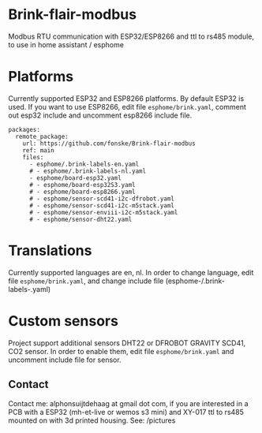 # Brink-flair-modbus
Modbus RTU communication with ESP32/ESP8266 and ttl to rs485 module, to use in home assistant / esphome

# Platforms
Currently supported ESP32 and ESP8266 platforms.
By default ESP32 is used. If you want to use ESP8266, edit file `esphome/brink.yaml`, comment out esp32 include and uncomment esp8266 include file.

```
packages:
  remote_package:
    url: https://github.com/fonske/Brink-flair-modbus
    ref: main
    files: 
      - esphome/.brink-labels-en.yaml
      # - esphome/.brink-labels-nl.yaml
      - esphome/board-esp32.yaml
      # - esphome/board-esp32S3.yaml
      # - esphome/board-esp8266.yaml
      # - esphome/sensor-scd41-i2c-dfrobot.yaml
      # - esphome/sensor-scd41-i2c-m5stack.yaml
      # - esphome/sensor-enviii-i2c-m5stack.yaml
      # - esphome/sensor-dht22.yaml
```

# Translations
Currently supported languages are en, nl.
In order to change language, edit file `esphome/brink.yaml`, and change include file (esphome-/.brink-labels-<language>.yaml)

# Custom sensors
Project support additional sensors DHT22 or DFROBOT GRAVITY SCD41, CO2 sensor.
In order to enable them, edit file `esphome/brink.yaml` and uncomment include file for sensor.

## Contact
Contact me: alphonsuijtdehaag at gmail dot com, if you are interested in a PCB with a ESP32 (mh-et-live or wemos s3 mini) and XY-017 ttl to rs485 mounted on with 3d printed housing.
See: /pictures
